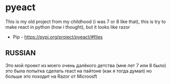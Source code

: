 # pyeact
This is my old project from my childhood (i was 7 or 8 like that), this is try to make react in python (how i thought), but it looks like razor

- Pip - https://pypi.org/project/pyeact/#files

## RUSSIAN
Это мой проект из моего очень далёкого детства (мне лет 7 или 8 было) это была попытка сделать react на пайтоне (как я тогда думал) но больше это походит на Razor от Microosft
